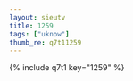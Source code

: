 ```yaml
--- 
layout: sieutv
title: 1259
tags: ["uknow"]
thumb_re: q7t11259
---
```

{% include q7t1 key="1259" %} 
